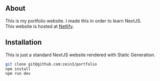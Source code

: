 ## About

This is my portfolio website. I made this in order to learn NextJS.  
This website is hosted at [Netlify](https://zein-haddad-portfolio.netlify.app).

## Installation
This is just a standard NextJS website rendered with Static Generation.  
```bash
git clone git@github.com:zein3/portfolio
npm install
npm run dev
```

